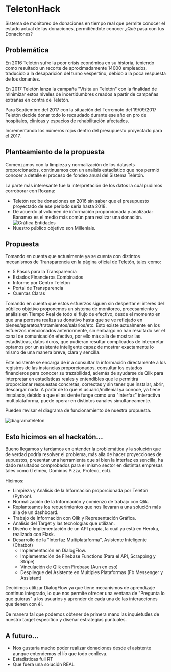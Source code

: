 # TeletonHack

Sistema de monitoreo de donaciones en tiempo real que permite conocer el estado actual de las donaciones, 
permitiéndote conocer ¿Qué pasa con tus Donaciones?

## Problemática
En 2016 Teletón sufre la peor crisis económica en su historia, teniendo como resultado un recorte de aproximadamente 14000 empleados, 
traducido a la desaparición del turno vespertino, debido a la poca respuesta de los donantes.

En 2017 Teletón lanza la campaña "Visita un Teletón" con la finalidad de minimizar estos niveles de incertidumbres creados a partir de 
campañas extrañas en contra de Teletón.

Para Septiembre del 2017 con la situación del Terremoto del 19/09/2017 Teletón decide donar todo lo recaudado durante ese año en pro de 
hospitales, clínicas y espacios de rehabilitación afectados. 

Incrementando los números rojos dentro del presupuesto proyectado para el 2017.

## Planteamiento de la propuesta

Comenzamos con la limpieza y normalización de los datasets proporcionados, continuamos con un analisis estadístico que nos permió conocer 
a detalle el proceso de fondeo anual del Sistema Teletón.

La parte más interesante fue la interpretación de los datos la cuál pudimos corroborar con Roxana:

  * Teletón recibe donaciones en 2016 sin saber que el presupuesto proyectado de ese periodo sería hasta 2018.
  * De acuerdo al volumen de información proporcionada y analizada: Banamex es el medio más común para realizar una donación.
  ![Gráfica Entidades](https://user-images.githubusercontent.com/9124597/46584165-88a64980-ca25-11e8-968f-1b3f3982a247.png)
  * Nuestro público objetivo son Millenials.
  
 ## Propuesta
 
 Tomando en cuenta que actualmente ya se cuenta con distintos mecanismos de Transparencia en la página oficial de Teletón, tales como:
  * 5 Pasos para la Transparencia
  * Estados Financieros Combinados
  * Informe por Centro Teletón
  * Portal de Transparencia
  * Cuentas Claras 
 
 Tomando en cuenta que estos esfuerzos siguen sin despertar el interés del público objetivo proponemos un sistema de monitoreo, procesamiento y 
 análisis en Tiempo Real de todo el flujo de efectivo, desde el momento en que una perosna realiza su donativo hasta que se ve reflejado en 
 bienes/aparatos/tratamientos/salarios/etc. Esto existe actualmente en los esfuerzos mencionados anteriormente, sin embargo no han resultado ser
 el canal de comunicación efectivo, por ello más alla de mostrar las estadísticas, datos duros, que pudieran resultar complicados de interpretar
 optamos por un asistente inteligente capaz de mostrar exactamente lo mismo de una manera breve, clara y sencilla.
 
 Este asistente se encarga de ir a consultar la información directamente a los registros de las instancias proporcionados, consultar los estados
 financieros para conocer su trazabilidad, además de ayudarse de Qlik para interpretar en estadísticas reales y entendibles que le permitirá 
 proporcionar respuestas concretas, correctas y sin tener que instalar, abrir, descargar nada.  A partir de lo que el usuario/millenial ya conoce,
 ya tiene instalado, debido a que el asistente funge como una "interfaz" interactiva multiplataforma, puede operar en distintos canales simultaneamente.
 
 Pueden revisar el diagrama de funcionamiento de nuestra propuesta.
 
![diagramateleton](https://user-images.githubusercontent.com/9124597/46584171-9a87ec80-ca25-11e8-9b49-b40459f745fc.png)

## Esto hicimos en el hackatón...

Bueno llegamos y tardamos en entender la problemática y la solución que de verdad podría resolver el problema, más alla de hacer proyecciones de supuestos, presentar una herramienta que si bien la interfaz es sencilla, ha dado resultados comprobados para el mismo sector en distintas empresas tales como (Telmex, Dominos Pizza, Profeco, ect).

Hicimos:
 * Limpieza y Análisis de la Información proporcionada por Teletón (Python).
 * Normalización de la Información y comienzo de trabajo con Qlik.
 * Replanteamos los requerimientos que nos llevaran a una solución más alla de un dashboard.
 * Trabajo de Información con Qlik y Representación Gráfica.
 * Análisis del Target y las tecnologías que utilizan.
 * Diseño e Implementación de un API propia, la cuál ya está en Heroku, realizada con Flask.
 * Desarrollo de la "Interfaz Multiplataforma", Asistente Inteligente (Chatbot)
   * Implementación en DialogFlow.
   * Implementación de Firebase Functions (Para el API, Scrapping y Stripe)
   * Vinculación de Qlik con Firebase (Aun en eso)
   * Despliegue del Asistente en Multiples Plataformas (Fb Messenger y Assistant)
   
Decidimos utilizar DialogFlow ya que tiene mecanismos de aprendizaje continuo integrado, lo que nos permite ofrecer una ventana de "Pregunta lo que quieras" a los usuarios y aprender de cada una de las interacciones que tienen con él. 

De manera tal que podemos obtener de primera mano las inquietudes de nuestro target específico y diseñar estrategias puntuales.
   
## A futuro...
 * Nos gustaría mucho poder realizar donaciones desde el asistente aunque entendemos el lío que todo conlleva.
 * Estadísticas full RT 
 * Que fuera una solución REAL 
 
